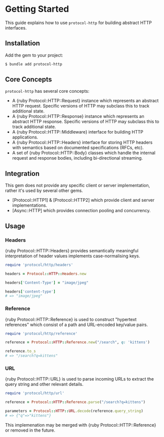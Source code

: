 # Getting Started

This guide explains how to use `protocol-http` for building abstract HTTP interfaces.

## Installation

Add the gem to your project:

~~~ bash
$ bundle add protocol-http
~~~

## Core Concepts

`protocol-http` has several core concepts:

- A {ruby Protocol::HTTP::Request} instance which represents an abstract HTTP request. Specific versions of HTTP may subclass this to track additional state.
- A {ruby Protocol::HTTP::Response} instance which represents an abstract HTTP response. Specific versions of HTTP may subclass this to track additional state.
- A {ruby Protocol::HTTP::Middleware} interface for building HTTP applications.
- A {ruby Protocol::HTTP::Headers} interface for storing HTTP headers with semantics based on documented specifications (RFCs, etc).
- A set of {ruby Protocol::HTTP::Body} classes which handle the internal request and response bodies, including bi-directional streaming.

## Integration

This gem does not provide any specific client or server implementation, rather it's used by several other gems.

- [Protocol::HTTP1] & [Protocol::HTTP2] which provide client and server implementations.
- [Async::HTTP] which provides connection pooling and concurrency.

## Usage

### Headers

{ruby Protocol::HTTP::Headers} provides semantically meaningful interpretation of header values implements case-normalising keys.

``` ruby
require 'protocol/http/headers'

headers = Protocol::HTTP::Headers.new

headers['Content-Type'] = "image/jpeg"

headers['content-type']
# => "image/jpeg"
```

### Reference

{ruby Protocol::HTTP::Reference} is used to construct "hypertext references" which consist of a path and URL-encoded key/value pairs.

``` ruby
require 'protocol/http/reference'

reference = Protocol::HTTP::Reference.new("/search", q: 'kittens')

reference.to_s
# => "/search?q=kittens"
```

### URL

{ruby Protocol::HTTP::URL} is used to parse incoming URLs to extract the query string and other relevant details.

``` ruby
require 'protocol/http/url'

reference = Protocol::HTTP::Reference.parse("/search?q=kittens")

parameters = Protocol::HTTP::URL.decode(reference.query_string)
# => {"q"=>"kittens"}
```

This implemenation may be merged with {ruby Protocol::HTTP::Reference} or removed in the future.
